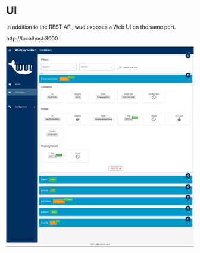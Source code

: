# UI

In addition to the REST API, wud exposes a Web UI on the same port.

http://localhost:3000

![image](ui.png)
